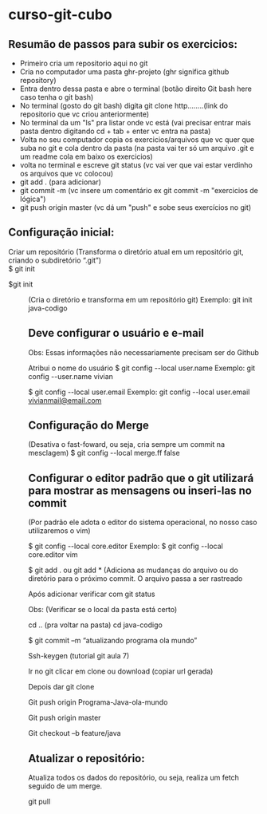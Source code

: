 # curso-git-cubo

Resumão de passos para subir os exercicios: <br>
--------------------------------------------------------------------------------------------------------------------------
- Primeiro cria um repositorio aqui no git
- Cria no computador uma pasta ghr-projeto (ghr significa github repository)
- Entra dentro dessa pasta e abre o terminal (botão direito Git bash here caso tenha o git bash)
- No terminal (gosto do git bash) digita git clone http........(link do repositorio que vc criou anteriormente)
- No terminal da um "ls" pra listar onde vc está (vai precisar entrar mais pasta dentro digitando cd + tab + enter vc entra na pasta)
- Volta no seu computador copia os exercicios/arquivos que vc quer que suba no git e cola dentro da pasta (na pasta vai ter só um arquivo .git e um readme cola em baixo os exercicios)
- volta no terminal e escreve git status (vc vai ver que vai estar verdinho os arquivos que vc colocou)
- git add . (para adicionar)
- git commit -m (vc insere um comentário ex git commit -m "exercicios de lógica")
- git push origin master (vc dá um "push" e sobe seus exercícios no git)

Configuração inicial: <br>
--------------------------------------------------------------------------------------------------------------------------
Criar um repositório  (Transforma o diretório atual em um repositório git, criando o subdiretório “.git”) <br>
$ git init <br>


$git init <dir> (Cria o diretório e transforma em um repositório git) 
Exemplo: git init java-codigo

Deve configurar o usuário e e-mail
--------------------------------------------------------------------------------------------------------------------------
Obs: Essas informações não necessariamente precisam ser do Github 

Atribui o nome do usuário
$ git config --local user.name <nome>
Exemplo: git config --user.name vivian

$ git config --local user.email <email>
Exemplo: git config --local user.email vivianmail@email.com

Configuração do Merge 
--------------------------------------------------------------------------------------------------------------------------
(Desativa o fast-foward, ou seja, cria sempre um commit na mesclagem)
$ git config --local merge.ff false 

Configurar o editor padrão que o git utilizará para mostrar as mensagens ou inseri-las no commit 
--------------------------------------------------------------------------------------------------------------------------
(Por padrão ele adota o editor do sistema operacional, no nosso caso utilizaremos o vim) 

$ git config --local core.editor <editor>
Exemplo: $ git config --local core.editor vim

$ git add . ou git add * (Adiciona as mudanças do arquivo ou do diretório para o próximo commit. O arquivo passa a ser rastreado 

Após adicionar verificar com git status

Obs: (Verificar se o local da pasta está certo)

cd .. (pra voltar na pasta) 
cd java-codigo

$ git commit –m “atualizando programa ola mundo” 

Ssh-keygen (tutorial git aula 7) 

Ir no git clicar em clone ou download (copiar url gerada)

Depois dar git clone 

Git push origin Programa-Java-ola-mundo 

Git push origin master

Git checkout –b feature/java

Atualizar o repositório:
------------------------------------------------------------------------------------------------------------------------------------
Atualiza todos os dados do repositório, ou seja, realiza um fetch seguido de um merge.

git pull 




